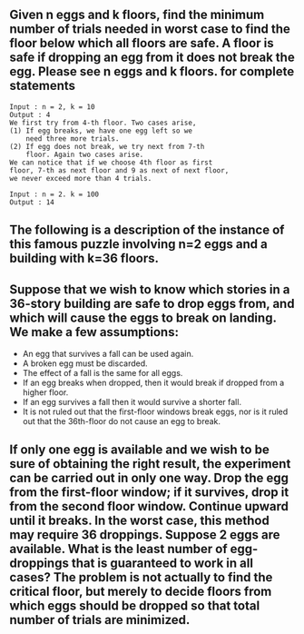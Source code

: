 ## Given n eggs and k floors, find the minimum number of trials needed in worst case to find the floor below which all floors are safe. A floor is safe if dropping an egg from it does not break the egg. Please see n eggs and k floors. for complete statements
```
Input : n = 2, k = 10
Output : 4
We first try from 4-th floor. Two cases arise,
(1) If egg breaks, we have one egg left so we
    need three more trials.
(2) If egg does not break, we try next from 7-th
    floor. Again two cases arise.
We can notice that if we choose 4th floor as first
floor, 7-th as next floor and 9 as next of next floor,
we never exceed more than 4 trials.

Input : n = 2. k = 100
Output : 14
```


## The following is a description of the instance of this famous puzzle involving n=2 eggs and a building with k=36 floors.

## Suppose that we wish to know which stories in a 36-story building are safe to drop eggs from, and which will cause the eggs to break on landing. We make a few assumptions:
- An egg that survives a fall can be used again.
- A broken egg must be discarded.
- The effect of a fall is the same for all eggs.
- If an egg breaks when dropped, then it would break if dropped from a higher floor.
- If an egg survives a fall then it would survive a shorter fall.
- It is not ruled out that the first-floor windows break eggs, nor is it ruled out that the 36th-floor do not cause an egg to break.

## If only one egg is available and we wish to be sure of obtaining the right result, the experiment can be carried out in only one way. Drop the egg from the first-floor window; if it survives, drop it from the second floor window. Continue upward until it breaks. In the worst case, this method may require 36 droppings. Suppose 2 eggs are available. What is the least number of egg-droppings that is guaranteed to work in all cases? The problem is not actually to find the critical floor, but merely to decide floors from which eggs should be dropped so that total number of trials are minimized.
